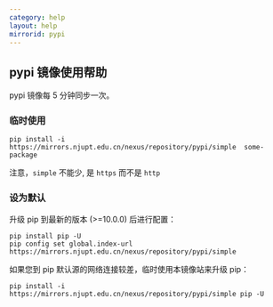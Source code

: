 ```yaml
---
category: help
layout: help
mirrorid: pypi
---
```


## pypi 镜像使用帮助

pypi 镜像每 5 分钟同步一次。

### 临时使用

```
pip install -i  https://mirrors.njupt.edu.cn/nexus/repository/pypi/simple  some-package
```

注意，`simple` 不能少, 是 `https` 而不是 `http`

### 设为默认

升级 pip 到最新的版本 (>=10.0.0) 后进行配置：

```
pip install pip -U
pip config set global.index-url https://mirrors.njupt.edu.cn/nexus/repository/pypi/simple
```

如果您到 pip 默认源的网络连接较差，临时使用本镜像站来升级 pip：

```
pip install -i https://mirrors.njupt.edu.cn/nexus/repository/pypi/simple pip -U
```
